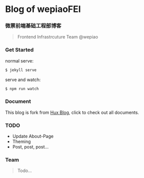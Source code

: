 # Blog of wepiaoFEI

### 微票前端基础工程部博客

> Frontend Infrastrcuture Team @wepiao

### Get Started

normal serve:

```bash
$ jekyll serve
```

serve and watch:

```bash
$ npm run watch
```

### Document

This blog is fork from [Hux Blog](https://github.com/Huxpro/huxpro.github.io), click to check out all documents.


### TODO

- Update About-Page
- Theming
- Post, post, post...


### Team

> Todo...

